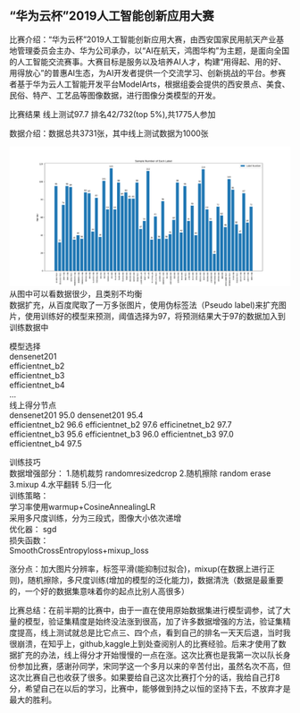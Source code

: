 ## “华为云杯”2019人工智能创新应用大赛

比赛介绍：“华为云杯”2019人工智能创新应用大赛，由西安国家民用航天产业基地管理委员会主办、华为公司承办，以“AI在航天，鸿图华构”为主题，是面向全国的人工智能交流赛事。大赛目标是服务以及培养AI人才，构建“用得起、用的好、用得放心”的普惠AI生态，为AI开发者提供一个交流学习、创新挑战的平台。参赛者基于华为云人工智能开发平台ModelArts，根据组委会提供的西安景点、美食、民俗、特产、工艺品等图像数据，进行图像分类模型的开发。

比赛结果 线上测试97.7 排名42/732(top 5%),共1775人参加

数据介绍：数据总共3731张，其中线上测试数据为1000张

![image](https://github.com/jackcywang/Xian-Huawei-Al-competion/raw/master/dataset/data_analyse/train_data.png)
从图中可以看数据很少，且类别不均衡  
数据扩充，从百度爬取了一万多张图片，使用伪标签法（Pseudo label)来扩充图片，使用训练好的模型来预测，阈值选择为97，将预测结果大于97的数据加入到训练数据中

模型选择  
densenet201  
efficientnet_b2  
efficientnet_b3  
efficientnet_b4  
...  
线上得分节点  
densenet201 95.0 densenet201 95.4  
efficientnet_b2 96.6 efficientnet_b2 97.6 efficinetnet_b2 97.7  
efficientnet_b3 95.6 efficientnet_b3 96.0 efficientnet_b3 97.0  
efficientnet_b4 97.5  

训练技巧  
数据增强部分：
1.随机裁剪 randomresizedcrop 
2.随机擦除 random erase
3.mixup
4.水平翻转 
5.归一化  
训练策略：  
学习率使用warmup+CosineAnnealingLR  
采用多尺度训练，分为三段式，图像大小依次递增  
优化器： sgd   
损失函数：  
SmoothCrossEntropyloss+mixup_loss 

涨分点：加大图片分辨率，标签平滑(能抑制过拟合)，mixup(在数据上进行正则)，随机擦除，多尺度训练(增加的模型的泛化能力)，数据清洗（数据是最重要的，一个好的数据集意味着你的起点比别人高很多）  

比赛总结：在前半期的比赛中，由于一直在使用原始数据集进行模型调参，试了大量的模型，验证集精度是始终没法涨到很高，加了许多数据增强的方法，验证集精度提高，线上测试就总是比它点三、四个点，看到自己的排名一天天后退，当时我很崩溃，在知乎上，github,kaggle上到处查阅别人的比赛经验。后来才使用了数据扩充的办法，线上得分才开始慢慢的一点在涨。这次比赛也是我第一次以队长身份参加比赛，感谢孙同学，宋同学这一个多月以来的辛苦付出，虽然名次不高，但这次比赛自己也收获了很多。如果要给自己这次比赛打个分的话，我给自己打8分，希望自己在以后的学习，比赛中，能够做到持之以恒的坚持下去，不放弃才是最大的胜利。


